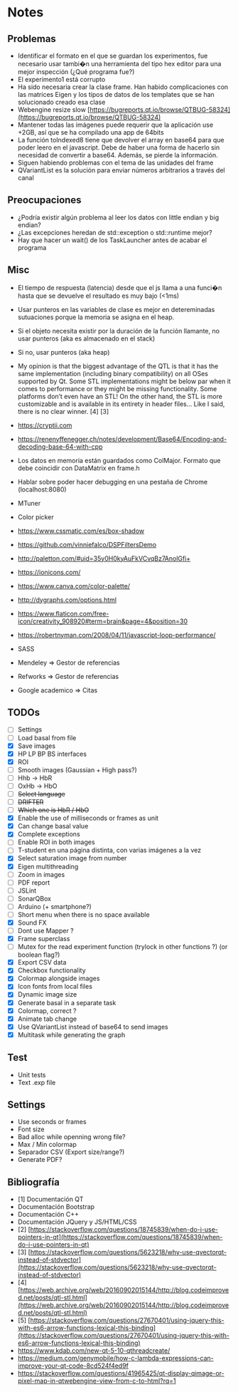 # Notes

## Problemas
* Identificar el formato en el que se guardan los experimentos, fue necesario usar tambi�n una herramienta del tipo hex editor para una mejor inspección (¿Qué programa fue?)
* El experimento1 está corrupto
* Ha sido necesaria crear la clase frame. Han habido complicaciones con las matrices Eigen y los tipos de datos de los templates que se han solucionado creado esa clase
* Webengine resize slow [https://bugreports.qt.io/browse/QTBUG-58324](https://bugreports.qt.io/browse/QTBUG-58324)
* Mantener todas las imágenes puede requerir que la aplicación use +2GB, así que se ha compilado una app de 64bits
* La función toIndexed8 tiene que devolver el array en base64 para que poder leero en el javascript. Debe de haber una forma de hacerlo sin necesidad de convertir a base64. Además, se pierde la información.
* Siguen habiendo problemas con el tema de las unidades del frame
* QVariantList es la solución para enviar números arbitrarios a través del canal

## Preocupaciones
* ¿Podría existir algún problema al leer los datos con little endian y big endian?
* ¿Las excepciones heredan de std::exception o std::runtime mejor?
* Hay que hacer un wait() de los TaskLauncher antes de acabar el programa

## Misc
* El tiempo de respuesta (latencia) desde que el js llama a una funci�n hasta que se devuelve el resultado es muy bajo (<1ms)
* Usar punteros en las variables de clase es mejor en detereminadas sutuaciones porque la memoria se asigna en el heap.
 * Si el objeto necesita existir por la duración de la función llamante, no usar punteros (aka es almacenado en el stack)
 * Si no, usar punteros (aka heap)
* My opinion is that the biggest advantage of the QTL is that it has the same implementation (including binary compatibility) on all OSes supported by Qt. Some STL implementations might be below par when it comes to performance or they might be missing functionality. Some platforms don’t even have an STL! On the other hand, the STL is more customizable and is available in its entirety in header files… Like I said, there is no clear winner. [4] [3]
* https://cryptii.com
* https://renenyffenegger.ch/notes/development/Base64/Encoding-and-decoding-base-64-with-cpp
* Los datos en memoria están guardados como ColMajor. Formato que debe coincidir con DataMatrix en frame.h
* Hablar sobre poder hacer debugging en una pestaña de Chrome (localhost:8080)
* MTuner
* Color picker
* https://www.cssmatic.com/es/box-shadow
* https://github.com/vinniefalco/DSPFiltersDemo
* http://paletton.com/#uid=35y0H0kyAuFkVCvqBz7AnolGfi+
* https://ionicons.com/
* https://www.canva.com/color-palette/
* http://dygraphs.com/options.html
* https://www.flaticon.com/free-icon/creativity_908920#term=brain&page=4&position=30
* https://robertnyman.com/2008/04/11/javascript-loop-performance/
* SASS

* Mendeley => Gestor de referencias
* Refworks => Gestor de referencias
* Google academico => Citas

## TODOs

- [ ] Settings
- [ ] Load basal from file
- [x] Save images
- [x] HP LP BP BS interfaces
- [x] ROI
- [ ] Smooth images (Gaussian + High pass?)
- [ ] Hhb -> HbR
- [ ] OxHb -> HbO
- [ ] ~~Select language~~
- [ ] ~~DRIFTER~~
- [ ] ~~Which one is HbR / HbO~~
- [x] Enable the use of milliseconds or frames as unit
- [x] Can change basal value
- [x] Complete exceptions
- [ ] Enable ROI in both images
- [ ] T-student en una página distinta, con varias imágenes a la vez
- [x] Select saturation image from number
- [x] Eigen multithreading
- [ ] Zoom in images
- [ ] PDF report
- [ ] JSLint
- [ ] SonarQBox
- [ ] Arduino (+ smartphone?)
- [ ] Short menu when there is no space available
- [x] Sound FX
- [ ] Dont use Mapper ?
- [x] Frame superclass
- [ ] Mutex for the read experiment function (trylock in other functions ?) (or boolean flag?)
- [x] Export CSV data
- [x] Checkbox functionality
- [x] Colormap alongside images
- [x] Icon fonts from local files
- [x] Dynamic image size
- [x] Generate basal in a separate task
- [x] Colormap, correct ?
- [x] Animate tab change
- [x] Use QVariantList instead of base64 to send images
- [x] Multitask while generating the graph

## Test

* Unit tests
* Text .exp file

## Settings

* Use seconds or frames
* Font size
* Bad alloc while openning wrong file?
* Max / Min colormap
* Separador CSV (Export size/range?)
* Generate PDF?

## Bibliografía
* [1] Documentación QT
* Documentación Bootstrap
* Documentación C++
* Documentación JQuery y JS/HTML/CSS
* [2] [https://stackoverflow.com/questions/18745839/when-do-i-use-pointers-in-qt](https://stackoverflow.com/questions/18745839/when-do-i-use-pointers-in-qt)
* [3] [https://stackoverflow.com/questions/5623218/why-use-qvectorqt-instead-of-stdvector](https://stackoverflow.com/questions/5623218/why-use-qvectorqt-instead-of-stdvector)
* [4] [https://web.archive.org/web/20160902015144/http://blog.codeimproved.net/posts/qtl-stl.html](https://web.archive.org/web/20160902015144/http://blog.codeimproved.net/posts/qtl-stl.html)
* [5] [https://stackoverflow.com/questions/27670401/using-jquery-this-with-es6-arrow-functions-lexical-this-binding](https://stackoverflow.com/questions/27670401/using-jquery-this-with-es6-arrow-functions-lexical-this-binding)
* https://www.kdab.com/new-qt-5-10-qthreadcreate/
* https://medium.com/genymobile/how-c-lambda-expressions-can-improve-your-qt-code-8cd524f4ed9f
* https://stackoverflow.com/questions/41965425/qt-display-qimage-or-pixel-map-in-qtwebengine-view-from-c-to-html?rq=1
